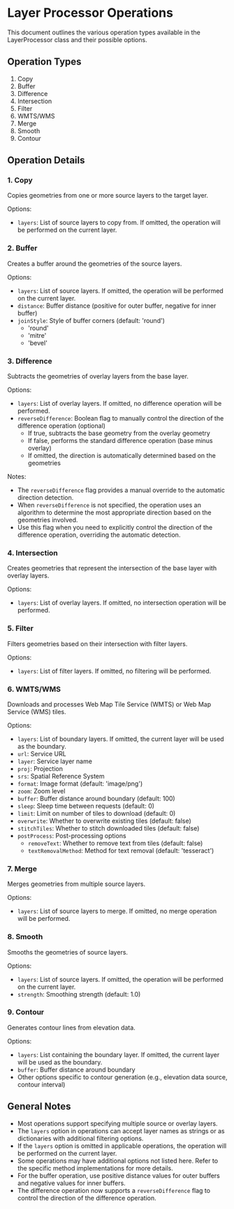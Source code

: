 # Layer Processor Operations

This document outlines the various operation types available in the LayerProcessor class and their possible options.

## Operation Types

1. Copy
2. Buffer
3. Difference
4. Intersection
5. Filter
6. WMTS/WMS
7. Merge
8. Smooth
9. Contour

## Operation Details

### 1. Copy
Copies geometries from one or more source layers to the target layer.

Options:
- `layers`: List of source layers to copy from. If omitted, the operation will be performed on the current layer.

### 2. Buffer
Creates a buffer around the geometries of the source layers.

Options:
- `layers`: List of source layers. If omitted, the operation will be performed on the current layer.
- `distance`: Buffer distance (positive for outer buffer, negative for inner buffer)
- `joinStyle`: Style of buffer corners (default: 'round')
  - 'round'
  - 'mitre'
  - 'bevel'

### 3. Difference
Subtracts the geometries of overlay layers from the base layer.

Options:
- `layers`: List of overlay layers. If omitted, no difference operation will be performed.
- `reverseDifference`: Boolean flag to manually control the direction of the difference operation (optional)
  - If true, subtracts the base geometry from the overlay geometry
  - If false, performs the standard difference operation (base minus overlay)
  - If omitted, the direction is automatically determined based on the geometries

Notes:
- The `reverseDifference` flag provides a manual override to the automatic direction detection.
- When `reverseDifference` is not specified, the operation uses an algorithm to determine the most appropriate direction based on the geometries involved.
- Use this flag when you need to explicitly control the direction of the difference operation, overriding the automatic detection.

### 4. Intersection
Creates geometries that represent the intersection of the base layer with overlay layers.

Options:
- `layers`: List of overlay layers. If omitted, no intersection operation will be performed.

### 5. Filter
Filters geometries based on their intersection with filter layers.

Options:
- `layers`: List of filter layers. If omitted, no filtering will be performed.

### 6. WMTS/WMS
Downloads and processes Web Map Tile Service (WMTS) or Web Map Service (WMS) tiles.

Options:
- `layers`: List of boundary layers. If omitted, the current layer will be used as the boundary.
- `url`: Service URL
- `layer`: Service layer name
- `proj`: Projection
- `srs`: Spatial Reference System
- `format`: Image format (default: 'image/png')
- `zoom`: Zoom level
- `buffer`: Buffer distance around boundary (default: 100)
- `sleep`: Sleep time between requests (default: 0)
- `limit`: Limit on number of tiles to download (default: 0)
- `overwrite`: Whether to overwrite existing tiles (default: false)
- `stitchTiles`: Whether to stitch downloaded tiles (default: false)
- `postProcess`: Post-processing options
  - `removeText`: Whether to remove text from tiles (default: false)
  - `textRemovalMethod`: Method for text removal (default: 'tesseract')

### 7. Merge
Merges geometries from multiple source layers.

Options:
- `layers`: List of source layers to merge. If omitted, no merge operation will be performed.

### 8. Smooth
Smooths the geometries of source layers.

Options:
- `layers`: List of source layers. If omitted, the operation will be performed on the current layer.
- `strength`: Smoothing strength (default: 1.0)

### 9. Contour
Generates contour lines from elevation data.

Options:
- `layers`: List containing the boundary layer. If omitted, the current layer will be used as the boundary.
- `buffer`: Buffer distance around boundary
- Other options specific to contour generation (e.g., elevation data source, contour interval)

## General Notes

- Most operations support specifying multiple source or overlay layers.
- The `layers` option in operations can accept layer names as strings or as dictionaries with additional filtering options.
- If the `layers` option is omitted in applicable operations, the operation will be performed on the current layer.
- Some operations may have additional options not listed here. Refer to the specific method implementations for more details.
- For the buffer operation, use positive distance values for outer buffers and negative values for inner buffers.
- The difference operation now supports a `reverseDifference` flag to control the direction of the difference operation.
